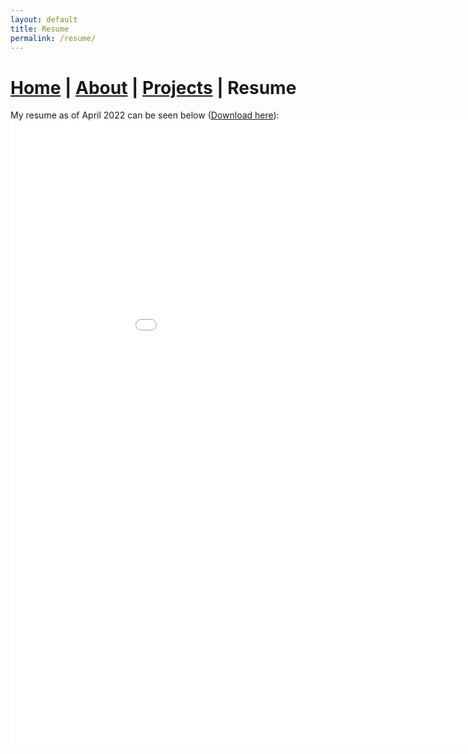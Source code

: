 ```yaml
---
layout: default
title: Resume
permalink: /resume/
---
```

# [Home](index.markdown) | [About](about.markdown) | [Projects](projects.markdown) | Resume
My resume as of April 2022 can be seen below ([Download here](/resources/resume/Resume-2022-April.pdf)):
<embed src="/resources/resume/Resume-2022-April.pdf" type="application/pdf" height="1000" width="1000"/>